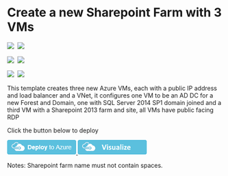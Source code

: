 # Create a new Sharepoint Farm with 3 VMs

<IMG SRC="https://azurequickstartsservice.blob.core.windows.net/badges/sharepoint-three-vm/PublicLastTestDate.svg" />&nbsp;
<IMG SRC="https://azurequickstartsservice.blob.core.windows.net/badges/sharepoint-three-vm/PublicDeployment.svg" />&nbsp;

<IMG SRC="https://azurequickstartsservice.blob.core.windows.net/badges/sharepoint-three-vm/FairfaxLastTestDate.svg" />&nbsp;
<IMG SRC="https://azurequickstartsservice.blob.core.windows.net/badges/sharepoint-three-vm/FairfaxDeployment.svg" />&nbsp;

<IMG SRC="https://azurequickstartsservice.blob.core.windows.net/badges/sharepoint-three-vm/BestPracticeResult.svg" />&nbsp;
<IMG SRC="https://azurequickstartsservice.blob.core.windows.net/badges/sharepoint-three-vm/CredScanResult.svg" />&nbsp;

This template creates three new Azure VMs, each with a public IP address and load balancer and a VNet, it configures one VM to be an AD DC for a new Forest and Domain, one with SQL Server 2014 SP1 domain joined and a third VM with a Sharepoint 2013 farm and site, all VMs have public facing RDP

Click the button below to deploy

<a href="https://portal.azure.com/#create/Microsoft.Template/uri/https%3A%2F%2Fraw.githubusercontent.com%2FAzure%2Fazure-quickstart-templates%2Fmaster%2Fsharepoint-three-vm%2Fazuredeploy.json" target="_blank">
    <img src="https://raw.githubusercontent.com/Azure/azure-quickstart-templates/master/1-CONTRIBUTION-GUIDE/images/deploytoazure.png"/>
</a>
<a href="http://armviz.io/#/?load=https%3A%2F%2Fraw.githubusercontent.com%2FAzure%2Fazure-quickstart-templates%2Fmaster%2Fsharepoint-three-vm%2Fazuredeploy.json" target="_blank">
    <img src="https://raw.githubusercontent.com/Azure/azure-quickstart-templates/master/1-CONTRIBUTION-GUIDE/images/visualizebutton.png"/>
</a>

Notes: Sharepoint farm name must not contain spaces.

